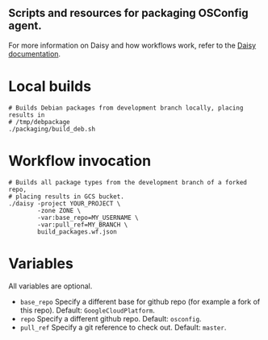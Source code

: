 ## Scripts and resources for packaging OSConfig agent.

For more information on Daisy and how workflows work, refer to the
[Daisy documentation](https://github.com/GoogleCloudPlatform/compute-image-tools/tree/master/daisy).

# Local builds

```shell
# Builds Debian packages from development branch locally, placing results in
# /tmp/debpackage
./packaging/build_deb.sh
```

# Workflow invocation

```shell
# Builds all package types from the development branch of a forked repo,
# placing results in GCS bucket.
./daisy -project YOUR_PROJECT \
        -zone ZONE \
        -var:base_repo=MY_USERNAME \
        -var:pull_ref=MY_BRANCH \
        build_packages.wf.json
```

# Variables

All variables are optional.

*   `base_repo` Specify a different base for github repo (for example a fork of
    this repo). Default: `GoogleCloudPlatform`.
*   `repo` Specify a different github repo. Default: `osconfig`.
*   `pull_ref` Specify a git reference to check out. Default: `master`.
